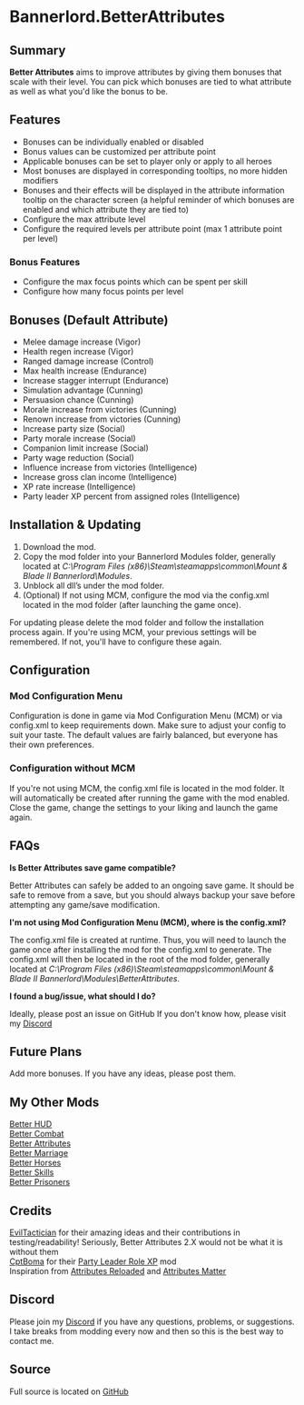 # Bannerlord.BetterAttributes

## Summary
**Better Attributes** aims to improve attributes by giving them bonuses that scale with their level. You can pick which bonuses are tied to what attribute as well as what you'd like the bonus to be.

## Features
- Bonuses can be individually enabled or disabled
- Bonus values can be customized per attribute point
- Applicable bonuses can be set to player only or apply to all heroes
- Most bonuses are displayed in corresponding tooltips, no more hidden modifiers
- Bonuses and their effects will be displayed in the attribute information tooltip on the character screen (a helpful reminder of which bonuses are enabled and which attribute they are tied to)
- Configure the max attribute level
- Configure the required levels per attribute point (max 1 attribute point per level)

### Bonus Features
- Configure the max focus points which can be spent per skill
- Configure how many focus points per level

## Bonuses (Default Attribute)
- Melee damage increase (Vigor)
- Health regen increase (Vigor)
- Ranged damage increase (Control)
- Max health increase (Endurance)
- Increase stagger interrupt (Endurance)
- Simulation advantage (Cunning)
- Persuasion  chance (Cunning)
- Morale increase from victories (Cunning)
- Renown increase from victories (Cunning)
- Increase party size (Social)
- Party morale increase (Social)
- Companion limit increase (Social)
- Party wage reduction (Social)
- Influence increase from victories (Intelligence)
- Increase gross clan income (Intelligence)
- XP rate increase (Intelligence)
- Party leader XP percent from assigned roles (Intelligence)

## Installation & Updating
1. Download the mod.
2. Copy the mod folder into your Bannerlord Modules folder, generally located at _C:\Program Files (x86)\Steam\steamapps\common\Mount & Blade II Bannerlord\Modules_.
3. Unblock all dll’s under the mod folder.
4. (Optional) If not using MCM, configure the mod via the config.xml located in the mod folder (after launching the game once).

For updating please delete the mod folder and follow the installation process again.
If you're using MCM, your previous settings will be remembered. If not, you'll have to configure these again.

## Configuration
### Mod Configuration Menu
Configuration is done in game via Mod Configuration Menu (MCM) or via config.xml to keep requirements down.
Make sure to adjust your config to suit your taste. The default values are fairly balanced, but everyone has their own preferences.

### Configuration without MCM
If you're not using MCM, the config.xml file is located in the mod folder. It will automatically be created after running the game with the mod enabled. Close the game, change the settings to your liking and launch the game again.

## FAQs
**Is Better Attributes save game compatible?**

Better Attributes can safely be added to an ongoing save game.
It should be safe to remove from a save, but you should always backup your save before attempting any game/save modification.

**I'm not using Mod Configuration Menu (MCM), where is the config.xml?**

The config.xml file is created at runtime. Thus, you will need to launch the game once after installing the mod for the config.xml to generate. The config.xml will then be located in the root of the mod folder, generally located at _C:\Program Files (x86)\Steam\steamapps\common\Mount & Blade II Bannerlord\Modules\BetterAttributes_.

**I found a bug/issue, what should I do?**

Ideally, please post an issue on GitHub
If you don't know how, please visit my [Discord](https://discord.gg/yMAVqcwcZQ)

## Future Plans
Add more bonuses. If you have any ideas, please post them.

## My Other Mods
[Better HUD](https://www.nexusmods.com/mountandblade2bannerlord/mods/3234)  
[Better Combat](https://www.nexusmods.com/mountandblade2bannerlord/mods/3188)  
[Better Attributes](https://www.nexusmods.com/mountandblade2bannerlord/mods/3434)  
[Better Marriage](https://www.nexusmods.com/mountandblade2bannerlord/mods/3202)  
[Better Horses](https://www.nexusmods.com/mountandblade2bannerlord/mods/3205)  
[Better Skills](https://www.nexusmods.com/mountandblade2bannerlord/mods/3433)  
[Better Prisoners](https://www.nexusmods.com/mountandblade2bannerlord/mods/3192)  

##	Credits
[EvilTactician](https://www.nexusmods.com/mountandblade2bannerlord/users/1096062) for their amazing ideas and their contributions in testing/readability! Seriously, Better Attributes 2.X would not be what it is without them  
[CptBoma](https://www.nexusmods.com/mountandblade2bannerlord/users/48999173) for their [Party Leader Role XP](https://www.nexusmods.com/mountandblade2bannerlord/mods/3279) mod  
Inspiration  from [Attributes Reloaded](https://www.nexusmods.com/mountandblade2bannerlord/mods/1543) and [Attributes Matter](https://www.nexusmods.com/mountandblade2bannerlord/mods/1374)  

## Discord
Please join my [Discord](https://discord.gg/yMAVqcwcZQ) if you have any questions, problems, or suggestions. I take breaks from modding every now and then so this is the best way to contact me.

## Source
Full source is located on [GitHub](https://github.com/Shadow32055/Bannerlord.BetterAttributes)
